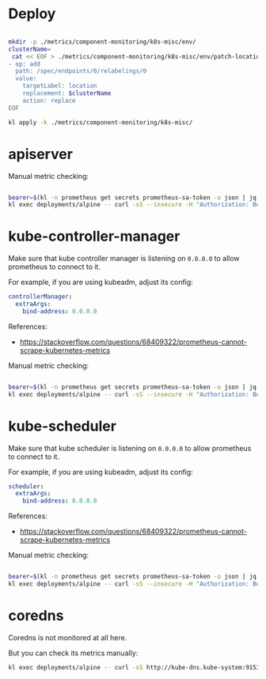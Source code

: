 
# Deploy

```bash

mkdir -p ./metrics/component-monitoring/k8s-misc/env/
clusterName=
 cat << EOF > ./metrics/component-monitoring/k8s-misc/env/patch-location-tag.yaml
- op: add
  path: /spec/endpoints/0/relabelings/0
  value:
    targetLabel: location
    replacement: $clusterName
    action: replace
EOF

kl apply -k ./metrics/component-monitoring/k8s-misc/

```

# apiserver

Manual metric checking:

```bash

bearer=$(kl -n prometheus get secrets prometheus-sa-token -o json | jq -r '.data.token' | base64 -d)
kl exec deployments/alpine -- curl -sS --insecure -H "Authorization: Bearer $bearer" https://kubernetes.default:443/metrics > ./apiserver-metrics.log

```

# kube-controller-manager

Make sure that kube controller manager is listening on `0.0.0.0` to allow prometheus to connect to it.

For example, if you are using kubeadm, adjust its config:

```yaml
controllerManager:
  extraArgs:
    bind-address: 0.0.0.0
```

References:
- https://stackoverflow.com/questions/68409322/prometheus-cannot-scrape-kubernetes-metrics

Manual metric checking:

```bash

bearer=$(kl -n prometheus get secrets prometheus-sa-token -o json | jq -r '.data.token' | base64 -d)
kl exec deployments/alpine -- curl -sS --insecure -H "Authorization: Bearer $bearer" https://kube-controller-manager.kube-system:10257/metrics > ./kube-controller-manager-metrics.log

```

# kube-scheduler

Make sure that kube scheduler is listening on `0.0.0.0` to allow prometheus to connect to it.

For example, if you are using kubeadm, adjust its config:

```yaml
scheduler:
  extraArgs:
    bind-address: 0.0.0.0
```

References:
- https://stackoverflow.com/questions/68409322/prometheus-cannot-scrape-kubernetes-metrics

Manual metric checking:

```bash

bearer=$(kl -n prometheus get secrets prometheus-sa-token -o json | jq -r '.data.token' | base64 -d)
kl exec deployments/alpine -- curl -sS --insecure -H "Authorization: Bearer $bearer" https://kube-scheduler.kube-system:10259/metrics > ./kube-scheduler-metrics.log

```

# coredns

Coredns is not monitored at all here.

But you can check its metrics manually:

```bash
kl exec deployments/alpine -- curl -sS http://kube-dns.kube-system:9153/metrics > ./coredns-metrics.log
```
